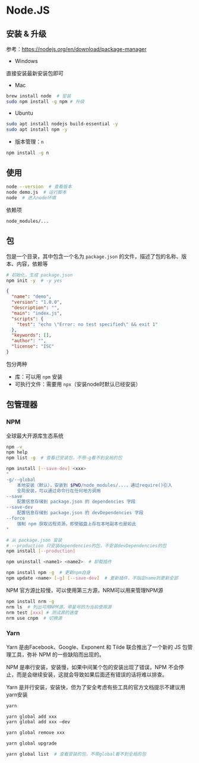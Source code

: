 # Node.JS

## 安装 & 升级

参考：<https://nodejs.org/en/download/package-manager>

- Windows

直接安装最新安装包即可

- Mac

```bash
brew install node  # 安装
sudo npm install -g npm # 升级
```

- Ubuntu

```bash
sudo apt install nodejs build-essential -y
sudo apt install npm -y
```

- 版本管理：`n`

```bash
npm install -g n
```

## 使用

```bash
node --version  # 查看版本
node demo.js  # 运行脚本
node  # 进入node环境
```

依赖项

`node_modules/...`

## 包

包是一个目录，其中包含一个名为 `package.json` 的文件，描述了包的名称、版本、内容，依赖等

```bash
# 初始化，生成 package.json
npm init -y  # -y yes
```

```json
{
  "name": "demo",
  "version": "1.0.0",
  "description": "",
  "main": "index.js",
  "scripts": {
    "test": "echo \"Error: no test specified\" && exit 1"
  },
  "keywords": [],
  "author": "",
  "license": "ISC"
}
```

包分两种

- 库：可以用 `npm` 安装
- 可执行文件：需要用 `npx`（安装node时默认已经安装）

## 包管理器

### NPM

全球最大开源库生态系统

```bash
npm -v
npm help
npm list -g  # 查看已安装包，不带-g看不到全局的包

npm install [--save-dev] <xxx>
"
-g/--global
    本地安装（默认），安装到 $PWD/node_modules/...，通过require()引入
    全局安装，可以通过命令行在任何地方调用
--save
    配置信息存储到 package.json 的 dependencies 字段
--save-dev
    配置信息存储到 package.json 的 devDependencies 字段
--force
    强制 npm 获取远程资源，即使磁盘上存在本地副本也是如此
"

# 从 package.json 安装
# --production 只安装dependencies的包，不安装devDependencies的包
npm install [--production]

npm uninstall <name1> <name2>  # 卸载插件

npm install npm -g  # 更新npm自身
npm update <name> [-g] [--save-dev]  # 更新插件，不指定name则更新全部
```

NPM 官方源比较慢，可以使用第三方源，NRM可以用来管理NPM源

```bash
npm install nrm -g
nrm ls  # 列出可用NPM源，带星号的为当前使用源
nrm test [xxx] # 测试源的速度
nrm use cnpm  # 切换源
```

### Yarn

Yarn 是由Facebook、Google、Exponent 和 Tilde 联合推出了一个新的 JS 包管理工具，弥补 NPM 的一些缺陷而出现的。

NPM 是串行安装，安装慢，如果中间某个包的安装出现了错误，NPM 不会停止，而是会继续安装，这就会导致如果后面还有错误的话将难以排查。

Yarn 是并行安装，安装快，但为了安全考虑有些工具的官方文档提示不建议用yarn安装

```bash
yarn

yarn global add xxx
yarn global add xxx –dev

yarn global remove xxx

yarn global upgrade

yarn global list  # 查看安装的包，不带global看不到全局的包
```
